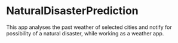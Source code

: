 # NaturalDisasterPrediction
This app analyses the past weather of selected cities and notify for possibility of a natural disaster, while working as a weather app.

